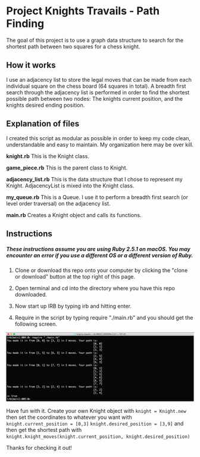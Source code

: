 # Project Knights Travails - Path Finding
The goal of this project is to use a graph data structure to search for the shortest path between two squares for a chess knight.

## How it works
I use an adjacency list to store the legal moves that can be made from each individual square on the chess board (64 squares in total). A breadth first search through the adjacency list is performed in order to find the shortest possible path between two nodes: The knights current position, and the knights desired ending position. 

## Explanation of files
I created this script as modular as possible in order to keep my code clean, understandable and easy to maintain. My organization here may be over kill. 

**knight.rb** This is the Knight class. 

**game_piece.rb** This is the parent class to Knight. 

**adjacency_list.rb** This is the data structure that I chose to represent my Knight. AdjacencyList is mixed into the Knight class. 

**my_queue.rb** This is a Queue. I use it to perform a breadth first search (or level order traversal) on the adjacency list. 

**main.rb** Creates a Knight object and calls its functions. 

## Instructions 
##### These instructions assume you are using Ruby 2.5.1 on macOS. You may encounter an error if you use a different OS or a different version of Ruby.
1) Clone or download ths repo onto your computer by clicking the "clone or download" button at the top right of this page.

2) Open terminal and cd into the directory where you have this repo downloaded.

3) Now start up IRB by typing irb and hitting enter.

4) Require in the script by typing require "./main.rb" and you should get the following screen. 

![screen shot](https://github.com/BShowen/Knights_travails/blob/master/screenshots/screenshot_1.png "screen shot")

Have fun with it. Create your own Knight object with `knight = Knight.new` then set the coordinates to whatever you want with `knight.current_position = [0,3]` `knight.desired_position = [3,9]` and then get the shortest path with `knight.knight_moves(knight.current_position, knight.desired_position)`

Thanks for checking it out! 
